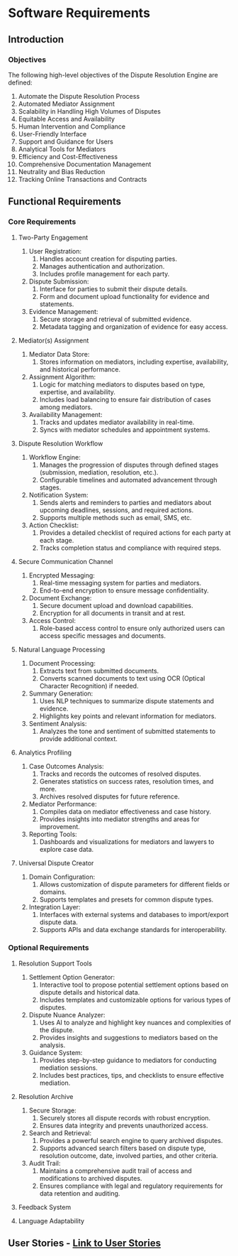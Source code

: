 # Software Requirements

## Introduction

### Objectives

The following high-level objectives of the Dispute Resolution Engine are defined:

1. Automate the Dispute Resolution Process
2. Automated Mediator Assignment
3. Scalability in Handling High Volumes of Disputes
4. Equitable Access and Availability
5. Human Intervention and Compliance
6. User-Friendly Interface
7. Support and Guidance for Users
8. Analytical Tools for Mediators
9. Efficiency and Cost-Effectiveness
10. Comprehensive Documentation Management
11. Neutrality and Bias Reduction
12. Tracking Online Transactions and Contracts

## Functional Requirements

### Core Requirements

1. Two-Party Engagement

    1. User Registration:
        1. Handles account creation for disputing parties.
        2. Manages authentication and authorization.
        3. Includes profile management for each party.
    2. Dispute Submission:
        1. Interface for parties to submit their dispute details.
        2. Form and document upload functionality for evidence and statements.
    3. Evidence Management:
        1. Secure storage and retrieval of submitted evidence.
        2. Metadata tagging and organization of evidence for easy access.

2. Mediator(s) Assignment

    1. Mediator Data Store:
        1. Stores information on mediators, including expertise, availability, and historical performance.
    2. Assignment Algorithm:
        1. Logic for matching mediators to disputes based on type, expertise, and availability.
        2. Includes load balancing to ensure fair distribution of cases among mediators.
    3. Availability Management:
        1. Tracks and updates mediator availability in real-time.
        2. Syncs with mediator schedules and appointment systems.

3. Dispute Resolution Workflow

    1. Workflow Engine:
        1. Manages the progression of disputes through defined stages (submission, mediation, resolution, etc.).
        2. Configurable timelines and automated advancement through stages.
    2. Notification System:
        1. Sends alerts and reminders to parties and mediators about upcoming deadlines, sessions, and required actions.
        2. Supports multiple methods such as email, SMS, etc.
    3. Action Checklist:
        1. Provides a detailed checklist of required actions for each party at each stage.
        2. Tracks completion status and compliance with required steps.

4. Secure Communication Channel

    1. Encrypted Messaging:
        1. Real-time messaging system for parties and mediators.
        2. End-to-end encryption to ensure message confidentiality.
    2. Document Exchange:
        1. Secure document upload and download capabilities.
        2. Encryption for all documents in transit and at rest.
    3. Access Control:
        1. Role-based access control to ensure only authorized users can access specific messages and documents.

5. Natural Language Processing

    1. Document Processing:
        1. Extracts text from submitted documents.
        2. Converts scanned documents to text using OCR (Optical Character Recognition) if needed.
    2. Summary Generation:
        1. Uses NLP techniques to summarize dispute statements and evidence.
        2. Highlights key points and relevant information for mediators.
    3. Sentiment Analysis:
        1. Analyzes the tone and sentiment of submitted statements to provide additional context.

6. Analytics Profiling

    1. Case Outcomes Analysis:
        1. Tracks and records the outcomes of resolved disputes.
        2. Generates statistics on success rates, resolution times, and more.
        3. Archives resolved disputes for future reference.
    2. Mediator Performance:
        1. Compiles data on mediator effectiveness and case history.
        2. Provides insights into mediator strengths and areas for improvement.
    3. Reporting Tools:
        1. Dashboards and visualizations for mediators and lawyers to explore case data.

7. Universal Dispute Creator

    1. Domain Configuration:
        1. Allows customization of dispute parameters for different fields or domains.
        2. Supports templates and presets for common dispute types.
    2. Integration Layer: <!--TODO Ask Client for integration need relevance -->
        1. Interfaces with external systems and databases to import/export dispute data.
        2. Supports APIs and data exchange standards for interoperability.

### Optional Requirements

1. Resolution Support Tools

    1. Settlement Option Generator:
        1. Interactive tool to propose potential settlement options based on dispute details and historical data.
        2. Includes templates and customizable options for various types of disputes.
    2. Dispute Nuance Analyzer:
        1. Uses AI to analyze and highlight key nuances and complexities of the dispute.
        2. Provides insights and suggestions to mediators based on the analysis.
    3. Guidance System:
        1. Provides step-by-step guidance to mediators for conducting mediation sessions.
        2. Includes best practices, tips, and checklists to ensure effective mediation.

2. Resolution Archive

    1. Secure Storage:
        1. Securely stores all dispute records with robust encryption.
        2. Ensures data integrity and prevents unauthorized access.
    2. Search and Retrieval:
        1. Provides a powerful search engine to query archived disputes.
        2. Supports advanced search filters based on dispute type, resolution outcome, date, involved parties, and other criteria.
    3. Audit Trail:
        1. Maintains a comprehensive audit trail of access and modifications to archived disputes.
        2. Ensures compliance with legal and regulatory requirements for data retention and auditing.

3. Feedback System

4. Language Adaptability

## User Stories - [Link to User Stories](UserStories.md)
